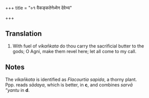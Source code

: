 +++
title = "०१ वैकङ्कतेनेध्मेन देवेभ्य"

+++
## Translation
1. With fuel of *víkan̄kata* do thou carry the sacrificial butter to the  
gods; O Agni, make them revel here; let all come to my call.

## Notes
The *víkan̄kata* is identified as *Flacourtia sapida*, a thorny plant.  
Ppp. reads *sādaya*, which is better, in **c**, and combines *sarvā  
”yantu* in **d**.
